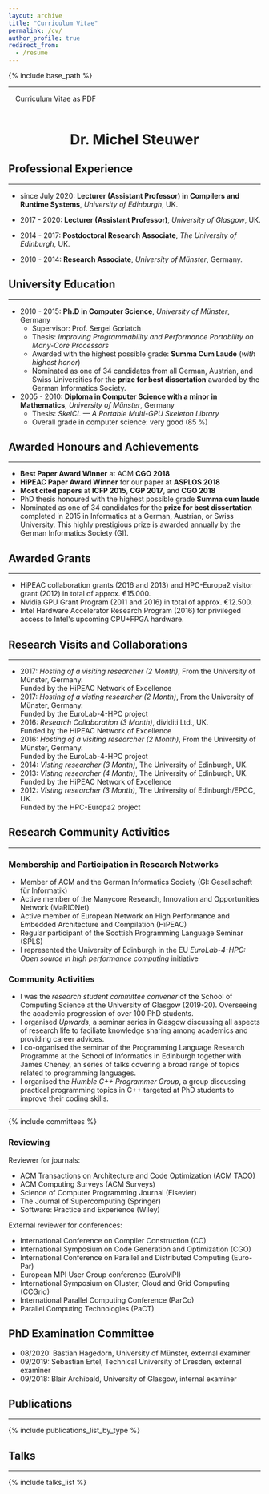 ```yaml
---
layout: archive
title: "Curriculum Vitae"
permalink: /cv/
author_profile: true
redirect_from:
  - /resume
---
```


{% include base_path %}

------

<a href="https://github.com/michel-steuwer/cv/blob/master/latex/michel_steuwer.pdf" style="text-decoration: none;"><span class="fa-stack fa-1x" style="margin-right:1em"><i class="fa fa-file fa-2x"></i></span>Curriculum Vitae as PDF</a>

<h1 style="text-align: center; margin-top: 2em;">Dr. Michel Steuwer</h1>

Professional Experience
------

------

* since July 2020: __Lecturer (Assistant Professor) in Compilers and Runtime Systems__, _University of Edinburgh_, UK.

* 2017 - 2020: __Lecturer (Assistant Professor)__, _University of Glasgow_, UK.

* 2014 - 2017: __Postdoctoral Research Associate__, _The University of Edinburgh_, UK.

* 2010 - 2014: __Research Associate__, _University of Münster_, Germany.

University Education
------

------

* 2010 - 2015: __Ph.D in Computer Science__, _University of Münster_, Germany
  * Supervisor: Prof. Sergei Gorlatch
  * Thesis: _Improving Programmability and Performance Portability on Many-Core Processors_
  * Awarded with the highest possible grade: __Summa Cum Laude__ (_with highest honor_) 
  * Nominated as one of 34 candidates from all German, Austrian, and Swiss Universities for the __prize for best dissertation__ awarded by the German Informatics Society.
* 2005 - 2010: __Diploma in Computer Science with a minor in Mathematics__, _University of Münster_, Germany
  * Thesis: _SkelCL — A Portable Multi-GPU Skeleton Library_
  * Overall grade in computer science: very good (85 %)

Awarded Honours and Achievements
------

------

* __Best Paper Award Winner__ at ACM __CGO 2018__
* __HiPEAC Paper Award Winner__ for our paper at __ASPLOS 2018__
* __Most cited papers__ at __ICFP 2015__, __CGP 2017__, and __CGO 2018__
* PhD thesis honoured with the highest possible grade __Summa cum laude__
* Nominated as one of 34 candidates for the __prize for best dissertation__ completed in 2015 in Informatics at a German, Austrian, or Swiss University. This highly prestigious prize is awarded annually by the German Informatics Society (GI).

Awarded Grants
------

------

* HiPEAC collaboration grants (2016 and 2013) and HPC-Europa2 visitor grant (2012) in total of approx. €15.000.
* Nvidia GPU Grant Program (2011 and 2016) in total of approx. €12.500.
* Intel Hardware Accelerator Research Program (2016) for privileged access to Intel's upcoming CPU+FPGA hardware.

Research Visits and Collaborations
------

------

* 2017: _Hosting of a visiting researcher (2 Month)_, From the University of Münster, Germany.<br/>
  Funded by the HiPEAC Network of Excellence
* 2017: _Hosting of a visting researcher (2 Month)_, From the University of Münster, Germany.<br/>
  Funded by the EuroLab-4-HPC project
* 2016: _Research Collaboration (3 Month)_, dividiti Ltd., UK.<br/>
  Funded by the HiPEAC Network of Excellence
* 2016: _Hosting of a visiting researcher (2 Month)_, From the University of Münster, Germany.<br/>
  Funded by the EuroLab-4-HPC project
* 2014: _Visting researcher (3 Month)_, The University of Edinburgh, UK.
* 2013: _Visting researcher (4 Month)_, The University of Edinburgh, UK.<br/>
  Funded by the HiPEAC Network of Excellence
* 2012: _Visting researcher (3 Month)_, The University of Edinburgh/EPCC, UK.<br/>
  Funded by the HPC-Europa2 project

Research Community Activities
------

------

### Membership and Participation in Research Networks

* Member of ACM and the German Informatics Society (GI: Gesellschaft für Informatik)
* Active member of the Manycore Research, Innovation and Opportunities Network (MaRIONet)
* Active member of European Network on High Performance and Embedded Architecture and Compilation (HiPEAC)
* Regular participant of the Scottish Programming Language Seminar (SPLS)
* I represented the University of Edinburgh in the EU _EuroLab-4-HPC: Open source in high performance computing_ initiative

### Community Activities

* I was the _research student committee convener_ of the School of Computing Science at the University of Glasgow (2019-20). Overseeing the academic progression of over 100 PhD students.
* I organised _Upwards_, a seminar series in Glasgow discussing all aspects of research life to faciliate knowledge sharing among academics and providing career advices.
* I co-organised the seminar of the Programming Language Research Programme at the School of Informatics in Edinburgh together with James Cheney, an series of talks covering a broad range of topics related to programming languages.
* I organised the _Humble C++ Programmer Group_, a group discussing practical programming topics in C++ targeted at PhD students to improve their coding skills.

------
{% include committees %}

### Reviewing

Reviewer for journals:

* ACM Transactions on Architecture and Code Optimization (ACM TACO)
* ACM Computing Surveys (ACM Surveys)
* Science of Computer Programming Journal (Elsevier)
* The Journal of Supercomputing (Springer)
* Software: Practice and Experience (Wiley)

External reviewer for conferences:

* International Conference on Compiler Construction (CC)
* International Symposium on Code Generation and Optimization (CGO)
* International Conference on Parallel and Distributed Computing (Euro-Par)
* European MPI User Group conference (EuroMPI)
* International Symposium on Cluster, Cloud and Grid Computing (CCGrid)
* International Parallel Computing Conference (ParCo)
* Parallel Computing Technologies (PaCT)

PhD Examination Committee
------
* 08/2020: Bastian Hagedorn, University of Münster, external examiner
* 09/2019: Sebastian Ertel, Technical University of Dresden, external examiner
* 09/2018: Blair Archibald, University of Glasgow, internal examiner


Publications
------

------
{% include publications_list_by_type %}

Talks
------

------
{% include talks_list %}
